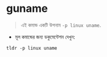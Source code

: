 # guname

> এই কমান্ড একটি উপনাম `-p linux uname`.

- মূল কমান্ডের জন্য ডকুমেন্টেশন দেখুন:

`tldr -p linux uname`
